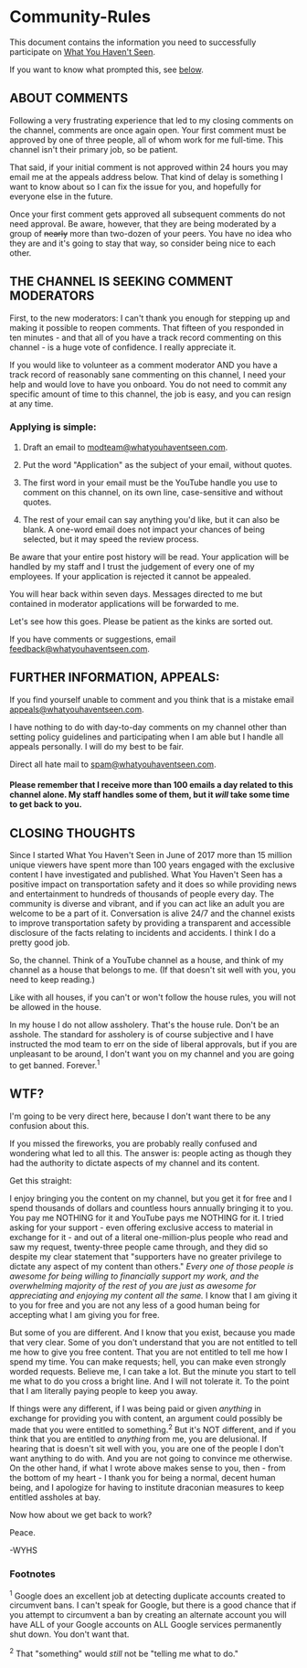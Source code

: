 # Community-Rules
This document contains the information you need to successfully participate on [What You Haven't Seen](https://www.youtube.com/c/whatyouhaventseen).

If you want to know what prompted this, see [below](wtf?).

## ABOUT COMMENTS

Following a very frustrating experience that led to my closing comments on the channel, comments are once again open. Your 
first comment must be approved by one of three people, all of whom work for me full-time. This channel isn't their primary 
job, so be patient. 

That said, if your initial comment is not approved within 24 hours you may email me at the appeals address below. That kind of 
delay is something I want to know about so I can fix the issue for you, and hopefully for everyone else in the future.

Once your first comment gets approved all subsequent comments do not need approval. Be aware, however, that they are being 
moderated by a group of ~~nearly~~ more than two-dozen of your peers. You have no idea who they are and it's going to stay 
that way, so consider being nice to each other.

## THE CHANNEL IS SEEKING COMMENT MODERATORS

First, to the new moderators: I can't thank you enough for stepping up and making it possible to reopen comments. That fifteen 
of you responded in ten minutes - and that all of you have a track record commenting on this channel - is a huge vote of 
confidence. I really appreciate it.

If you would like to volunteer as a comment moderator AND you have a track record of reasonably sane commenting on this 
channel, I need your help and would love to have you onboard. You do not need to commit any specific amount of time to this 
channel, the job is easy, and you can resign at any time.

### Applying is simple:

1. Draft an email to modteam@whatyouhaventseen.com.

2. Put the word "Application" as the subject of your email, without quotes.

3. The first word in your email must be the YouTube handle you use to comment on this channel, on its own line, case-sensitive 
and without quotes.

4. The rest of your email can say anything you'd like, but it can also be blank. A one-word email does not impact your chances 
of being selected, but it may speed the review process.

Be aware that your entire post history will be read. Your application will be handled by my staff and I trust the judgement of 
every one of my employees. If your application is rejected it cannot be appealed. 

You will hear back within seven days. Messages directed to me but contained in moderator applications will be forwarded to me.

Let's see how this goes. Please be patient as the kinks are sorted out. 

If you have comments or suggestions, email feedback@whatyouhaventseen.com.

## FURTHER INFORMATION, APPEALS:

If you find yourself unable to comment and you think that is a mistake email appeals@whatyouhaventseen.com. 

I have nothing to do with day-to-day comments on my channel other than setting policy guidelines and participating when I am 
able but I handle all appeals personally. I will do my best to be fair. 

Direct all hate mail to spam@whatyouhaventseen.com.

#### Please remember that I receive more than 100 emails a day related to this channel alone. My staff handles some of them, but it *will* take some time to get back to you.

## CLOSING THOUGHTS

Since I started What You Haven't Seen in June of 2017 more than 15 million unique viewers have spent more than 100 years
engaged with the exclusive content I have investigated and published. What You Haven't Seen has a positive impact on 
transportation safety and it does so while providing news and entertainment to hundreds of thousands of people every day. 
The community is diverse and vibrant, and if you can act like an adult you are welcome to be a part of it. Conversation is 
alive 24/7 and the channel exists to improve transportation safety by providing a transparent and accessible disclosure of the 
facts relating to incidents and accidents. I think I do a pretty good job.

So, the channel. Think of a YouTube channel as a house, and think of my channel as a house that belongs to me. (If that 
doesn't sit well with you, you need to keep reading.)

Like with all houses, if you can't or won't follow the house rules, you will not be allowed in the house. 

In my house I do not allow assholery. That's the house rule. Don't be an asshole. The standard for assholery is 
of course subjective and I have instructed the mod team to err on the side of liberal approvals, but if you are unpleasant to 
be around, I don't want you on my channel and you are going to get banned. Forever.<sup>1</sup>

## WTF?

I'm going to be very direct here, because I don't want there to be any confusion about this.

If you missed the fireworks, you are probably really confused and wondering what led to all this. The answer is: people acting 
as though they had the authority to dictate aspects of my channel and its content.

Get this straight:

I enjoy bringing you the content on my channel, but you get it for free and I spend thousands of dollars and countless hours 
annually bringing it to you. You pay me NOTHING for it and YouTube pays me NOTHING for it. I tried asking for your support - 
even offering exclusive access to material in exchange for it - and out of a literal one-million-plus people who read and saw 
my request, twenty-three people came through, and they did so despite my clear statement that "supporters have no greater 
privilege to dictate any aspect of my content than others." *Every one of those people is awesome for being willing to 
financially support my work, and the overwhelming majority of the rest of you are just as awesome for appreciating and enjoying my content all the same.* I know that I am giving it to you for free and you are not any less of a good human being for accepting what I am giving you for free.

But some of you are different. And I know that you exist, because you made that very clear. Some of you don't understand 
that you are not entitled to tell me how to give you free content. That you are not entitled to tell me how I spend my time. 
You can make requests; hell, you can make even strongly worded requests. Believe me, I can take a lot. But the minute you 
start to tell me what to do you cross a bright line. And I will not tolerate it. To the point that I am literally paying 
people to keep you away.

If things were any different, if I was being paid or given *anything* in exchange for providing you with content, an argument 
could possibly be made that you were entitled to something.<sup>2</sup> But it's NOT different, and if you think that you are 
entitled to *anything* from me, you are delusional. If hearing that is doesn't sit well with you, you are one of the people I 
don't want anything to do with. And you are not going to convince me otherwise. On the other hand, if what I wrote above makes 
sense to you, then - from the bottom of my heart - I thank you for being a normal, decent human being, and I apologize for 
having to institute draconian measures to keep entitled assholes at bay.

Now how about we get back to work?

Peace.

-WYHS

### Footnotes

<sup>1</sup> Google does an excellent job at detecting duplicate accounts created to circumvent bans. I can't speak for 
Google, but there is a good chance that if you attempt to circumvent a ban by creating an alternate account you will have ALL 
of your Google accounts on ALL Google services permanently shut down. You don't want that.

<sup>2</sup> That "something" would *still* not be "telling me what to do."
